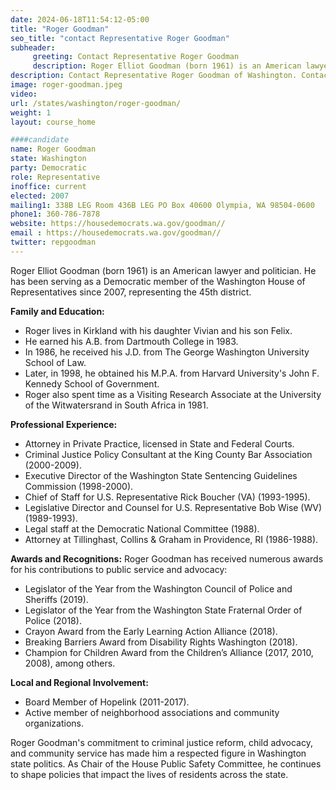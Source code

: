 ```yaml
---
date: 2024-06-18T11:54:12-05:00
title: "Roger Goodman"
seo_title: "contact Representative Roger Goodman"
subheader:
     greeting: Contact Representative Roger Goodman
     description: Roger Elliot Goodman (born 1961) is an American lawyer and politician. He has been serving as a Democratic member of the Washington House of Representatives since 2007, representing the 45th district.
description: Contact Representative Roger Goodman of Washington. Contact information for Roger Goodman includes email address, phone number, and mailing address.
image: roger-goodman.jpeg
video:
url: /states/washington/roger-goodman/
weight: 1
layout: course_home

####candidate
name: Roger Goodman
state: Washington
party: Democratic
role: Representative
inoffice: current
elected: 2007
mailing1: 338B LEG Room 436B LEG PO Box 40600 Olympia, WA 98504-0600
phone1: 360-786-7878
website: https://housedemocrats.wa.gov/goodman//
email : https://housedemocrats.wa.gov/goodman//
twitter: repgoodman
---
```

Roger Elliot Goodman (born 1961) is an American lawyer and politician. He has been serving as a Democratic member of the Washington House of Representatives since 2007, representing the 45th district. 

**Family and Education:**
- Roger lives in Kirkland with his daughter Vivian and his son Felix.
- He earned his A.B. from Dartmouth College in 1983.
- In 1986, he received his J.D. from The George Washington University School of Law.
- Later, in 1998, he obtained his M.P.A. from Harvard University's John F. Kennedy School of Government.
- Roger also spent time as a Visiting Research Associate at the University of the Witwatersrand in South Africa in 1981.

**Professional Experience:**
- Attorney in Private Practice, licensed in State and Federal Courts.
- Criminal Justice Policy Consultant at the King County Bar Association (2000-2009).
- Executive Director of the Washington State Sentencing Guidelines Commission (1998-2000).
- Chief of Staff for U.S. Representative Rick Boucher (VA) (1993-1995).
- Legislative Director and Counsel for U.S. Representative Bob Wise (WV) (1989-1993).
- Legal staff at the Democratic National Committee (1988).
- Attorney at Tillinghast, Collins & Graham in Providence, RI (1986-1988).

**Awards and Recognitions:**
Roger Goodman has received numerous awards for his contributions to public service and advocacy:
- Legislator of the Year from the Washington Council of Police and Sheriffs (2019).
- Legislator of the Year from the Washington State Fraternal Order of Police (2018).
- Crayon Award from the Early Learning Action Alliance (2018).
- Breaking Barriers Award from Disability Rights Washington (2018).
- Champion for Children Award from the Children’s Alliance (2017, 2010, 2008), among others.

**Local and Regional Involvement:**
- Board Member of Hopelink (2011-2017).
- Active member of neighborhood associations and community organizations.

Roger Goodman's commitment to criminal justice reform, child advocacy, and community service has made him a respected figure in Washington state politics. As Chair of the House Public Safety Committee, he continues to shape policies that impact the lives of residents across the state.

